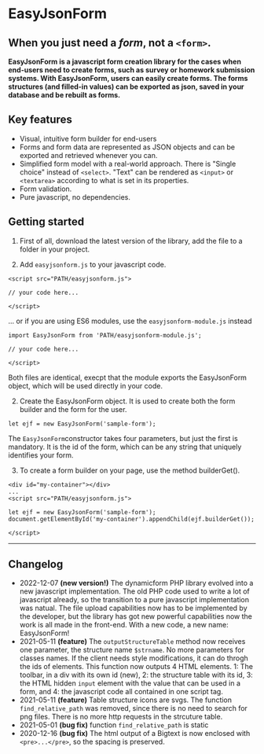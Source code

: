 # EasyJsonForm

## When you just need a _form_, not a `<form>`.

**EasyJsonForm is a javascript form creation library for the cases when end-users need to create forms, such as survey or homework submission systems. With EasyJsonForm, users can easily create forms. The forms structures (and filled-in values) can be exported as json, saved in your database and be rebuilt as forms.**

## Key features

- Visual, intuitive form builder for end-users
- Forms and form data are represented as JSON objects and can be exported and retrieved whenever you can.
- Simplified form model with a real-world approach. There is "Single choice" instead of `<select>`. "Text" can be rendered as `<input>` or `<textarea>` according to what is set in its properties.
- Form validation.
- Pure javascript, no dependencies.

## Getting started

1. First of all, download the latest version of the library, add the file to a folder in your project.

2. Add `easyjsonform.js` to your javascript code.

```
<script src="PATH/easyjsonform.js">

// your code here...

</script>
```

... or if you are using ES6 modules, use the `easyjsonform-module.js` instead

```
import EasyJsonForm from 'PATH/easyjsonform-module.js';

// your code here...

</script>
```
Both files are identical, execpt that the module exports the EasyJsonForm object, which will be used directly in your code.

2. Create the EasyJsonForm object. It is used to create both the form builder and the form for the user.

```
let ejf = new EasyJsonForm('sample-form');
```

The `EasyJsonForm`constructor takes four parameters, but just the first is mandatory. It is the id of the form, which can be any string that uniquely identifies your form. 

3. To create a form builder on your page, use the method builderGet().


```
<div id="my-container"></div>
...
<script src="PATH/easyjsonform.js">

let ejf = new EasyJsonForm('sample-form');
document.getElementById('my-container').appendChild(ejf.builderGet());

</script>
```


---

## Changelog
- 2022-12-07 **(new version!)** The dynamicform PHP library evolved into a new javascript implementation. The old PHP code used to write a lot of javascript already, so the transition to a pure javascript implementation was natual. The file upload capabilities now has to be implemented by the developer, but the library has got new powerful capabilities now the work is all made in the front-end. With a new code, a new name: EasyJsonForm!
- 2021-05-11 **(feature)** The `outputStructureTable` method now receives one parameter, the structure name `$strname`. No more parameters for classes names. If the client needs style modifications, it can do throgh the ids of elements. This function now outputs 4 HTML elements. 1: The toolbar, in a div with its own id (new), 2: the structure table with its id, 3: the HTML hidden `input` element with the value that can be used in a form, and 4: the javascript code all contained in one script tag.
- 2021-05-11 **(feature)** Table structure icons are svgs. The function `find_relative_path` was removed, since there is no need to search for png files. There is no more http requests in the strcuture table.
- 2021-05-01 **(bug fix)** function `find_relative_path` is static
- 2020-12-16 **(bug fix)** The html output of a Bigtext is now enclosed with `<pre>...</pre>`, so the spacing is preserved.
